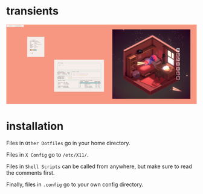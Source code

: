 # transients
![Screenshot](screenshot.png)
# installation
Files in ``Other Dotfiles`` go in your home directory.

Files in ``X Config`` go to ``/etc/X11/``.

Files in ``Shell Scripts`` can be called from anywhere, but make sure to read the comments first.

Finally, files in ``.config`` go to your own config directory.
